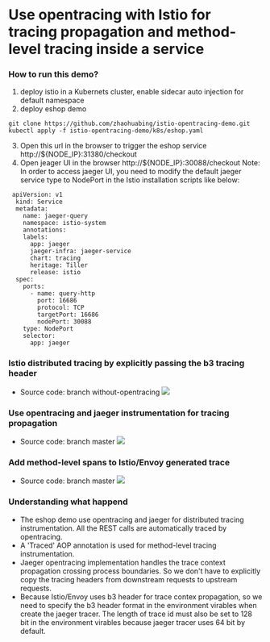 # Use opentracing with Istio for tracing propagation and method-level tracing inside a service

### How to run this demo?
1. deploy istio in a Kubernets cluster, enable sidecar auto injection for default namespace
2. deploy eshop demo
```
git clone https://github.com/zhaohuabing/istio-opentracing-demo.git
kubectl apply -f istio-opentracing-demo/k8s/eshop.yaml
```
3. Open this url in the browser to trigger the eshop service http://${NODE_IP}:31380/checkout
4. Open jeager UI in the browser http://${NODE_IP}:30088/checkout
Note: In order to access jaeger UI, you need to modify the default jaeger service type to NodePort in the Istio installation scripts like below:
```
 apiVersion: v1
  kind: Service
  metadata:
    name: jaeger-query
    namespace: istio-system
    annotations:
    labels:
      app: jaeger
      jaeger-infra: jaeger-service
      chart: tracing
      heritage: Tiller
      release: istio
  spec:
    ports:
      - name: query-http
        port: 16686
        protocol: TCP
        targetPort: 16686
        nodePort: 30088
    type: NodePort
    selector:
      app: jaeger
```

### Istio distributed tracing by explicitly passing the b3 tracing header
* Source code: branch without-opentracing
![](http://)

### Use opentracing and jaeger instrumentation for tracing propagation
* Source code: branch master
![](http://)

### Add method-level spans to Istio/Envoy generated trace
* Source code: branch master
![](http://)

### Understanding what happend
* The eshop demo use opentracing and jaeger for distributed tracing instrumentation. All the REST calls are automatically traced by opentracing.
* A 'Traced' AOP annotation is used for method-level tracing instrumentation.
* Jaeger opentracing implementation handles the trace context propagation crossing process boundaries. So we don't have to explicitly copy the tracing headers from downstream requests to upstream requests.
* Because Istio/Envoy uses b3 header for trace contex propagation, so we need to specify the b3 header format in the environment virables when create the jaeger tracer. The length of trace id must also be set to 128 bit in the environment virables because jaeger tracer uses 64 bit by default.



